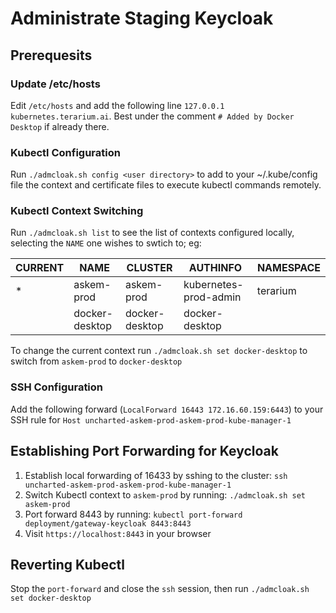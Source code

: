 # Administrate Staging Keycloak

## Prerequesits

### Update /etc/hosts

Edit `/etc/hosts` and add the following line `127.0.0.1 kubernetes.terarium.ai`.
Best under the comment `# Added by Docker Desktop` if already there.

### Kubectl Configuration

Run `./admcloak.sh config <user directory>` to add to your ~/.kube/config file the context and certificate files to execute kubectl commands remotely.

### Kubectl Context Switching

Run `./admcloak.sh list` to see the list of contexts configured locally, selecting the `NAME` one wishes to swtich to; eg:

| CURRENT  | NAME           | CLUSTER        | AUTHINFO              | NAMESPACE |
|----------|----------------|----------------|-----------------------|-----------|
| *        | askem-prod     | askem-prod     | kubernetes-prod-admin | terarium  |
|          | docker-desktop | docker-desktop | docker-desktop        |           |

To change the current context run `./admcloak.sh set docker-desktop` to switch from `askem-prod` to `docker-desktop`

### SSH Configuration

Add the following forward (`LocalForward 16443 172.16.60.159:6443`) to your SSH rule for `Host uncharted-askem-prod-askem-prod-kube-manager-1`

## Establishing Port Forwarding for Keycloak

1. Establish local forwarding of 16433 by sshing to the cluster: `ssh uncharted-askem-prod-askem-prod-kube-manager-1`
2. Switch Kubectl context to `askem-prod` by running: `./admcloak.sh set askem-prod`
3. Port forward 8443 by running: `kubectl port-forward deployment/gateway-keycloak 8443:8443`
4. Visit `https://localhost:8443` in your browser

## Reverting Kubectl

Stop the `port-forward` and close the `ssh` session, then run `./admcloak.sh set docker-desktop`

